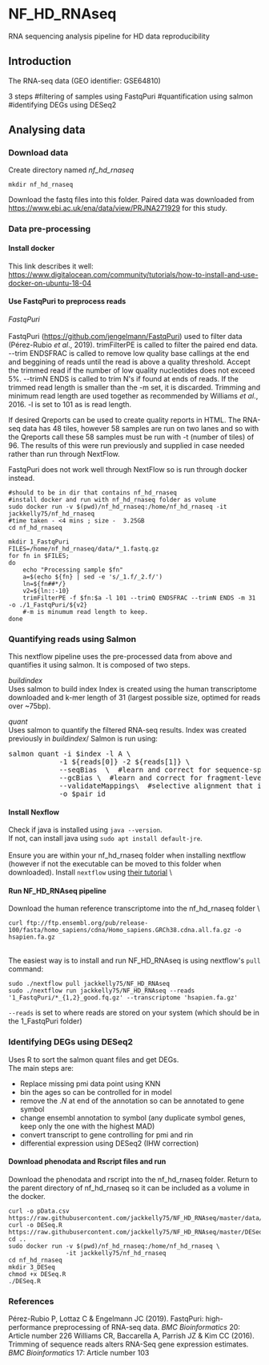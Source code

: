 # NF_HD_RNAseq
RNA sequencing analysis pipeline for HD data reproducibility

## Introduction
The RNA-seq data (GEO identifier: GSE64810)

3 steps
#filtering of samples using FastqPuri
#quantification using salmon
#identifying DEGs using DESeq2


## Analysing data

### Download data

Create directory named *nf_hd_rnaseq*
```
mkdir nf_hd_rnaseq
```
Download the fastq files into this folder.
Paired data was downloaded from https://www.ebi.ac.uk/ena/data/view/PRJNA271929 for this study.


### Data pre-processing

#### Install docker
This link describes it well:
https://www.digitalocean.com/community/tutorials/how-to-install-and-use-docker-on-ubuntu-18-04

#### Use FastqPuri to preprocess reads
*FastqPuri*\
\
FastqPuri (https://github.com/jengelmann/FastqPuri) used to filter data (Pérez-Rubio *et al*., 2019). trimFilterPE is called to filter the paired end data. --trim ENDSFRAC is called to remove low quality base callings at the end and beggining of reads until the read is above a quality threshold. Accept the trimmed read if the number of low quality nucleotides does not exceed 5%. --trimN ENDS is called to trim N's if found at ends of reads. If the trimmed read length is smaller than the -m set, it is discarded. Trimming and minimum read length are used together as recommended by Williams *et al*., 2016. -l is set to 101 as is read length.

If desired Qreports can be used to create quality reports in HTML. The RNA-seq data has 48 tiles, however 58 samples are run on two lanes and so with the Qreports call these 58 samples must be run with -t (number of tiles) of 96. The results of this were run previously and supplied in case needed rather than run through NextFlow.

FastqPuri does not work well through NextFlow so is run through docker instead.

```
#should to be in dir that contains nf_hd_rnaseq
#install docker and run with nf_hd_rnaseq folder as volume
sudo docker run -v $(pwd)/nf_hd_rnaseq:/home/nf_hd_rnaseq -it jackkelly75/nf_hd_rnaseq
#time taken - <4 mins ; size -  3.25GB
cd nf_hd_rnaseq

mkdir 1_FastqPuri
FILES=/home/nf_hd_rnaseq/data/*_1.fastq.gz
for fn in $FILES;
do
	echo "Processing sample $fn"
	a=$(echo ${fn} | sed -e 's/_1.f/_2.f/')
	ln=${fn##*/}
	v2=${ln::-10}
	trimFilterPE -f $fn:$a -l 101 --trimQ ENDSFRAC --trimN ENDS -m 31 -o ./1_FastqPuri/${v2}
	#-m is minumum read length to keep. 
done

```

### Quantifying reads using Salmon
This nextflow pipeline uses the pre-processed data from above and quantifies it using salmon. It is composed of two steps.

*buildindex*\
Uses salmon to build index
Index is created using the human transcriptome downloaded and k-mer length of 31 (largest possible size, optimed for reads over ~75bp).

*quant*\
Uses salmon to quantify the filtered RNA-seq results. Index was created previously  in *buildindex*/
Salmon is run using:
<pre>
salmon quant -i $index -l A \
            -1 ${reads[0]} -2 ${reads[1]} \
            --seqBias  \  #learn and correct for sequence-specific biases in the input data
            --gcBias \  #learn and correct for fragment-level GC biases in the input data. Does not impact on results if GC bias is not present, only marginally increases run time
            --validateMappings\  #selective alignment that is more sensitive
            -o $pair_id
</pre>


#### Install Nexflow
Check if java is installed using `java --version`. \
If not, can install java using `sudo apt install default-jre`. \
\
Ensure you are within your nf_hd_rnaseq folder when installing nextflow (however if not the executable can be moved to this folder when downloaded).
Install `nextflow` using [their tutorial](https://www.nextflow.io/docs/latest/getstarted.html)  \


#### Run NF_HD_RNAseq pipeline
Download the human reference transcriptome into the nf_hd_rnaseq folder \
```
curl ftp://ftp.ensembl.org/pub/release-100/fasta/homo_sapiens/cdna/Homo_sapiens.GRCh38.cdna.all.fa.gz -o hsapien.fa.gz
```
\
The easiest way is to install and run NF_HD_RNAseq is using nextflow's `pull` command:
```
sudo ./nextflow pull jackkelly75/NF_HD_RNAseq
sudo ./nextflow run jackkelly75/NF_HD_RNAseq --reads '1_FastqPuri/*_{1,2}_good.fq.gz' --transcriptome 'hsapien.fa.gz'
```
`--reads` is set to where reads are stored on your system (which should be in the 1_FastqPuri folder)


### Identifying DEGs using DESeq2

Uses R to sort the salmon quant files and get DEGs. \
The main steps are:
* Replace missing pmi data point using KNN
* bin the ages so can be controlled for in model
* remove the .*N* at end of the annotation so can be annotated to gene symbol
* change ensembl annotation to symbol (any duplicate symbol genes, keep only the one with the highest MAD)
* convert transcript to gene controlling for pmi and rin
* differential expression using DESeq2 (IHW correction)

#### Download phenodata and Rscript files and run
Download the phenodata and rscript into the nf_hd_rnaseq folder. Return to the parent directory of nf_hd_rnaseq so it can be included as a volume in the docker.
```
curl -o pData.csv https://raw.githubusercontent.com/jackkelly75/NF_HD_RNAseq/master/data/pData.csv
curl -o DESeq.R https://raw.githubusercontent.com/jackkelly75/NF_HD_RNAseq/master/DESeq.R
cd ..
sudo docker run -v $(pwd)/nf_hd_rnaseq:/home/nf_hd_rnaseq \
                -it jackkelly75/nf_hd_rnaseq
cd nf_hd_rnaseq
mkdir 3_DESeq
chmod +x DESeq.R
./DESeq.R
```


### References

Pérez-Rubio P, Lottaz C & Engelmann JC (2019). FastqPuri: high-performance preprocessing of RNA-seq data. *BMC Bioinformatics* 20: Article number 226
Williams CR, Baccarella A, Parrish JZ & Kim CC (2016). Trimming of sequence reads alters RNA-Seq gene expression estimates. *BMC Bioinformatics* 17: Article number 103
